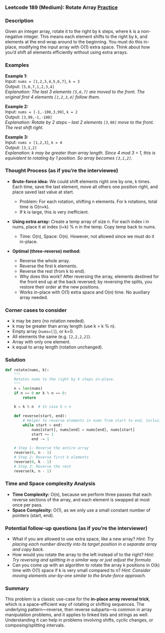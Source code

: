 ### Leetcode 189 (Medium): Rotate Array [Practice](https://leetcode.com/problems/rotate-array)

### Description  
Given an integer array, rotate it to the right by k steps, where k is a non-negative integer. This means each element shifts to the right by k, and elements at the end wrap around to the beginning. You must do this in-place, modifying the input array with O(1) extra space. Think about how you’d shift all elements efficiently without using extra arrays.

### Examples  

**Example 1:**  
Input: `nums = [1,2,3,4,5,6,7]`, `k = 3`  
Output: `[5,6,7,1,2,3,4]`  
*Explanation: The last 3 elements `[5,6,7]` are moved to the front. The original first 4 elements `[1,2,3,4]` follow them.*

**Example 2:**  
Input: `nums = [-1,-100,3,99]`, `k = 2`  
Output: `[3,99,-1,-100]`  
*Explanation: Rotate by 2 steps – last 2 elements `[3,99]` move to the front. The rest shift right.*

**Example 3:**  
Input: `nums = [1,2,3]`, `k = 4`  
Output: `[3,1,2]`  
*Explanation: k may be greater than array length. Since 4 mod 3 = 1, this is equivalent to rotating by 1 position. So array becomes `[3,1,2]`.*

### Thought Process (as if you’re the interviewee)  

- **Brute-force idea:** We could shift elements right one by one, k times. Each time, save the last element, move all others one position right, and place saved last value at start.  
    - Problem: For each rotation, shifting n elements. For k rotations, total time is O(n×k).  
    - If k is large, this is very inefficient.

- **Using extra array:** Create a temp array of size n. For each index i in nums, place it at index (i+k) % n in the temp. Copy temp back to nums.  
    - Time: O(n), Space: O(n). However, not allowed since we must do it in-place.

- **Optimal (three-reverse) method:**  
    - Reverse the whole array.
    - Reverse the first k elements.
    - Reverse the rest (from k to end).
    - Why does this work? After reversing the array, elements destined for the front end up at the back reversed; by reversing the splits, you restore their order at the new positions.
    - Works in-place with O(1) extra space and O(n) time. No auxiliary array needed.

### Corner cases to consider  
- k may be zero (no rotation needed).  
- k may be greater than array length (use k = k % n).  
- Empty array (`nums=[]`), or k=0.
- All elements the same (e.g. `[2,2,2,2]`).
- Array with only one element.
- k equal to array length (rotation unchanged).

### Solution

```python
def rotate(nums, k):
    """
    Rotates nums to the right by k steps in-place.
    """
    n = len(nums)
    if n == 0 or k % n == 0:
        return
    
    k = k % n  # In case k > n
    
    def reverse(start, end):
        # Helper to reverse elements in nums from start to end, inclusive.
        while start < end:
            nums[start], nums[end] = nums[end], nums[start]
            start += 1
            end -= 1
    
    # Step 1: Reverse the entire array
    reverse(0, n - 1)
    # Step 2: Reverse first k elements
    reverse(0, k - 1)
    # Step 3: Reverse the rest
    reverse(k, n - 1)
```

### Time and Space complexity Analysis  

- **Time Complexity:** O(n), because we perform three passes that each reverse sections of the array, and each element is swapped at most once per pass.
- **Space Complexity:** O(1), as we only use a small constant number of pointers (start, end).

### Potential follow-up questions (as if you’re the interviewer)  

- What if you are allowed to use extra space, like a new array?
  *Hint: Try placing each number directly into its target position in a separate array and copy back.*
- How would you rotate the array to the left instead of to the right?
  *Hint: Try reversing and splitting in a similar way or just adjust the formula.*
- Can you come up with an algorithm to rotate the array k positions in O(k) time with O(1) space if k is very small compared to n?
  *Hint: Consider moving elements one-by-one similar to the brute-force approach.*

### Summary
This problem is a classic use-case for the **in-place array reversal trick**, which is a space-efficient way of rotating or shifting sequences. The underlying pattern—reverse, then reverse subparts—is common in array manipulation problems, and it applies to linked lists and strings as well. Understanding it can help in problems involving shifts, cyclic changes, or composing/splitting intervals.